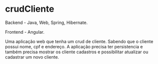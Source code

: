 # crudCliente
Backend - Java, Web, Spring, Hibernate.

Frontend - Angular.

Uma aplicação web que tenha um crud de cliente.
Sabendo que o cliente possui nome, cpf e endereço.
A aplicação precisa ter persistencia e também precisa mostrar os cliente cadastros e possibilitar atualizar ou cadastrar um novo cliente.
